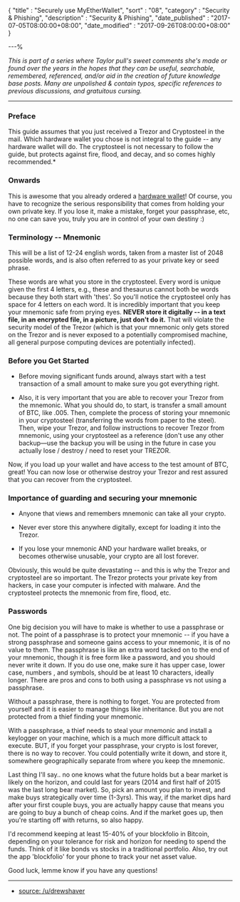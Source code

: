 {
"title"       : "Securely use MyEtherWallet",
"sort"        : "08",
"category"    : "Security & Phishing",
"description" : "Security & Phishing",
"date_published" : "2017-07-05T08:00:00+08:00",
"date_modified"  : "2017-09-26T08:00:00+08:00"
}

---%



*This is part of a series where Taylor pull's sweet comments she's made or found over the years in the hopes that they can be useful, searchable, remembered, referenced, and/or aid in the creation of future knowledge base posts. Many are unpolished & contain typos, specific references to previous discussions, and gratuitous cursing.*

---

### Preface

This guide assumes that you just received a Trezor and Cryptosteel in the mail. Which hardware wallet you chose is not integral to the guide -- any hardware wallet will do. The cryptosteel is not necessary to follow the guide, but protects against fire, flood, and decay, and so comes highly recommended.*

### Onwards

This is awesome that you already ordered a [hardware wallet](https://myetherwallet.github.io/knowledge-base/hardware-wallets/hardware-wallet-recommendations.html)! Of course, you have to recognize the serious responsibility that comes from holding your own private key. If you lose it, make a mistake, forget your passphrase, etc, no one can save you, truly you are in control of your own destiny :)

### Terminology -- Mnemonic

This will be a list of 12-24 english words, taken from a master list of 2048 possible words, and is also often referred to as your private key or seed phrase.

These words are what you store in the cryptosteel. Every word is unique given the first 4 letters, e.g., these and thesaurus cannot both be words because they both start with 'thes'. So you'll notice the cryptosteel only has space for 4 letters on each word. It is incredibly important that you keep your mnemonic safe from prying eyes. **NEVER store it digitally -- in a text file, in an encrypted file, in a picture, just don't do it.** That will violate the security model of the Trezor (which is that your mnemonic only gets stored on the Trezor and is never exposed to a potentially compromised machine, all general purpose computing devices are potentially infected).

### Before you Get Started

- Before moving significant funds around, always start with a test transaction of a small amount to make sure you got everything right.

- Also, it is very important that you are able to recover your Trezor from the mnemonic. What you should do, to start, is transfer a small amount of BTC, like .005. Then, complete the process of storing your mnemonic in your cryptosteel (transferring the words from paper to the steel). Then, wipe your Trezor, and follow instructions to recover Trezor from mnemonic, using your cryptosteel as a reference (don't use any other backup—use the backup you will be using in the future in case you actually lose / destroy / need to reset your TREZOR.

Now, if you load up your wallet and have access to the test amount of BTC, great! You can now lose or otherwise destroy your Trezor and rest assured that you can recover from the cryptosteel.


### Importance of guarding and securing your mnemonic

- Anyone that views and remembers mnemonic can take all your crypto.

- Never ever store this anywhere digitally, except for loading it into the Trezor.

- If you lose your mnemonic AND your hardware wallet breaks, or becomes otherwise unusable, your crypto are all lost forever.

Obviously, this would be quite devastating -- and this is why the Trezor and cryptosteel are so important. The Trezor protects your private key from hackers, in case your computer is infected with malware. And the cryptosteel protects the mnemonic from fire, flood, etc.

### Passwords

One big decision you will have to make is whether to use a passphrase or not. The point of a passphrase is to protect your mnemonic -- if you have a strong passphrase and someone gains access to your mnemonic, it is of no value to them. The passphrase is like an extra word tacked on to the end of your mnemonic, though it is free form like a password, and you should never write it down. If you do use one, make sure it has upper case, lower case, numbers , and symbols, should be at least 10 characters, ideally longer. There are pros and cons to both using a passphrase vs not using a passphrase.

Without a passphrase, there is nothing to forget. You are protected from yourself and it is easier to manage things like inheritance. But you are not protected from a thief finding your mnemonic.

With a passphrase, a thief needs to steal your mnemonic and install a keylogger on your machine, which is a much more difficult attack to execute. BUT, if you forget your passphrase, your crypto is lost forever, there is no way to recover. You could potentially write it down, and store it, somewhere geographically separate from where you keep the mnemonic.

Last thing I'll say.. no one knows what the future holds but a bear market is likely on the horizon, and could last for years (2014 and first half of 2015 was the last long bear market). So, pick an amount you plan to invest, and make buys strategically over time (1-3yrs). This way, if the market dips hard after your first couple buys, you are actually happy cause that means you are going to buy a bunch of cheap coins. And if the market goes up, then you're starting off with returns, so also happy.

I'd recommend keeping at least 15-40% of your blockfolio in Bitcoin, depending on your tolerance for risk and horizon for needing to spend the funds. Think of it like bonds vs stocks in a traditional portfolio. Also, try out the app 'blockfolio' for your phone to track your net asset value.

Good luck, lemme know if you have any questions!

---

- [source: /u/drewshaver](https://www.reddit.com/r/CryptoCurrency/comments/6vo0tw/a_guide_for_newbies_on_how_to_properly_and/)

